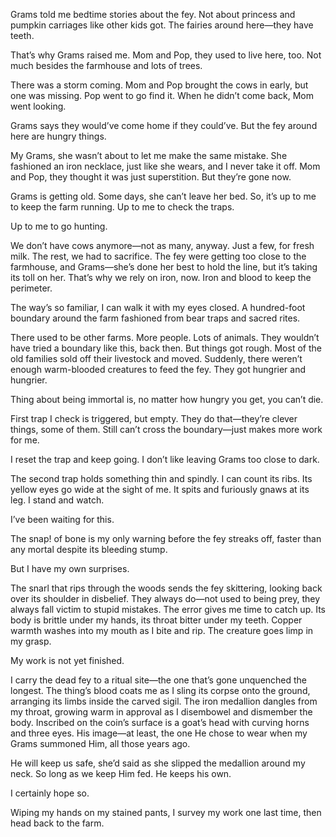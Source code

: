 Grams told me bedtime stories about the fey. Not about princess and pumpkin carriages like other kids got. The fairies around here—they have teeth.

That’s why Grams raised me. Mom and Pop, they used to live here, too. Not much besides the farmhouse and lots of trees.

There was a storm coming. Mom and Pop brought the cows in early, but one was missing. Pop went to go find it. When he didn’t come back, Mom went looking.

Grams says they would’ve come home if they could’ve. But the fey around here are hungry things.

My Grams, she wasn’t about to let me make the same mistake. She fashioned an iron necklace, just like she wears, and I never take it off. Mom and Pop, they thought it was just superstition. But they’re gone now.

Grams is getting old. Some days, she can’t leave her bed. So, it’s up to me to keep the farm running. Up to me to check the traps.

Up to me to go hunting.

We don’t have cows anymore—not as many, anyway. Just a few, for fresh milk. The rest, we had to sacrifice. The fey were getting too close to the farmhouse, and Grams—she’s done her best to hold the line, but it’s taking its toll on her. That’s why we rely on iron, now. Iron and blood to keep the perimeter.

The way’s so familiar, I can walk it with my eyes closed. A hundred-foot boundary around the farm fashioned from bear traps and sacred rites.

There used to be other farms. More people. Lots of animals. They wouldn’t have tried a boundary like this, back then. But things got rough. Most of the old families sold off their livestock and moved. Suddenly, there weren’t enough warm-blooded creatures to feed the fey. They got hungrier and hungrier.

Thing about being immortal is, no matter how hungry you get, you can’t die.

First trap I check is triggered, but empty. They do that—they’re clever things, some of them. Still can’t cross the boundary—just makes more work for me.

I reset the trap and keep going. I don’t like leaving Grams too close to dark.

The second trap holds something thin and spindly. I can count its ribs. Its yellow eyes go wide at the sight of me. It spits and furiously gnaws at its leg. I stand and watch.

I’ve been waiting for this.

The snap! of bone is my only warning before the fey streaks off, faster than any mortal despite its bleeding stump.

But I have my own surprises.

The snarl that rips through the woods sends the fey skittering, looking back over its shoulder in disbelief. They always do—not used to being prey, they always fall victim to stupid mistakes. The error gives me time to catch up. Its body is brittle under my hands, its throat bitter under my teeth. Copper warmth washes into my mouth as I bite and rip. The creature goes limp in my grasp.

My work is not yet finished.

I carry the dead fey to a ritual site—the one that’s gone unquenched the longest. The thing’s blood coats me as I sling its corpse onto the ground, arranging its limbs inside the carved sigil. The iron medallion dangles from my throat, growing warm in approval as I disembowel and dismember the body. Inscribed on the coin’s surface is a goat’s head with curving horns and three eyes. His image—at least, the one He chose to wear when my Grams summoned Him, all those years ago.

He will keep us safe, she’d said as she slipped the medallion around my neck. So long as we keep Him fed. He keeps his own.

I certainly hope so.

Wiping my hands on my stained pants, I survey my work one last time, then head back to the farm.  
	  
